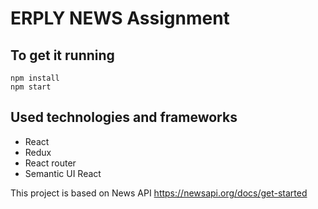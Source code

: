 ERPLY NEWS Assignment
======================

To get it running
-----------------

```
npm install
npm start
```

Used technologies and frameworks
-----------------
- React
- Redux
- React router
- Semantic UI React

This project is based on News API https://newsapi.org/docs/get-started